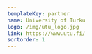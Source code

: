 ```yaml
---
templateKey: partner
name: University of Turku
logo: /img/utu_logo.jpg
link: https://www.utu.fi/
sortorder: 1
---
```

